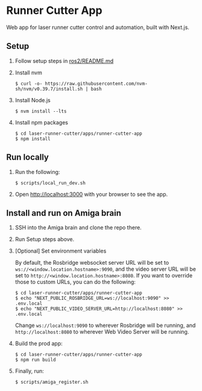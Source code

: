# Runner Cutter App

Web app for laser runner cutter control and automation, built with Next.js.

## Setup

1.  Follow setup steps in [ros2/README.md](../../ros2/README.md)

1.  Install nvm

        $ curl -o- https://raw.githubusercontent.com/nvm-sh/nvm/v0.39.7/install.sh | bash

1.  Install Node.js

        $ nvm install --lts

1.  Install npm packages

        $ cd laser-runner-cutter/apps/runner-cutter-app
        $ npm install

## Run locally

1.  Run the following:

        $ scripts/local_run_dev.sh

1.  Open [http://localhost:3000](http://localhost:3000) with your browser to see the app.

## Install and run on Amiga brain

1.  SSH into the Amiga brain and clone the repo there.

1.  Run Setup steps above.

1.  [Optional] Set environment variables

    By default, the Rosbridge websocket server URL will be set to `ws://<window.location.hostname>:9090`, and the video server URL will be set to `http://<window.location.hostname>:8080`. If you want to override those to custom URLs, you can do the following:

        $ cd laser-runner-cutter/apps/runner-cutter-app
        $ echo "NEXT_PUBLIC_ROSBRIDGE_URL=ws://localhost:9090" >> .env.local
        $ echo "NEXT_PUBLIC_VIDEO_SERVER_URL=http://localhost:8080" >> .env.local

    Change `ws://localhost:9090` to wherever Rosbridge will be running, and `http://localhost:8080` to wherever Web Video Server will be running.

1.  Build the prod app:

        $ cd laser-runner-cutter/apps/runner-cutter-app
        $ npm run build

1.  Finally, run:

        $ scripts/amiga_register.sh
